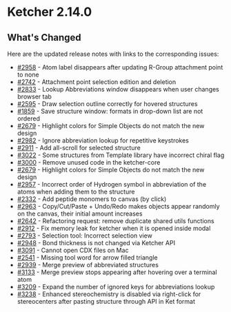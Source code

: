
# Ketcher 2.14.0

## What's Changed

Here are the updated release notes with links to the corresponding issues:

* [#2958](https://github.com/epam/ketcher/issues/2958) - Atom label disappears after updating R-Group attachment point to none
* [#2742](https://github.com/epam/ketcher/issues/2742) - Attachment point selection edition and deletion
* [#2833](https://github.com/epam/ketcher/issues/2833) - Lookup Abbreviations window disappears when user changes browser tab
* [#2595](https://github.com/epam/ketcher/issues/2595) - Draw selection outline correctly for hovered structures
* [#1859](https://github.com/epam/ketcher/issues/1859) - Save structure window: formats in drop-down list are not ordered
* [#2679](https://github.com/epam/ketcher/issues/2679) - Highlight colors for Simple Objects do not match the new design
* [#2982](https://github.com/epam/ketcher/issues/2982) - Ignore abbreviation lookup for repetitive keystrokes
* [#2911](https://github.com/epam/ketcher/issues/2911) - Add all-scroll for selected structure
* [#3022](https://github.com/epam/ketcher/issues/3022) - Some structures from Template library have incorrect chiral flag
* [#3000](https://github.com/epam/ketcher/issues/3000) - Remove unused code in the ketcher-core
* [#2679](https://github.com/epam/ketcher/issues/2679) - Highlight colors for Simple Objects do not match the new design
* [#2957](https://github.com/epam/ketcher/issues/2957) - Incorrect order of Hydrogen symbol in abbreviation of the atoms when adding them to the structure
* [#2332](https://github.com/epam/ketcher/issues/2332) - Add peptide monomers to canvas (by click)
* [#2963](https://github.com/epam/ketcher/issues/2963) - Copy/Cut/Paste + Undo/Redo makes objects appear randomly on the canvas, their initial amount increases
* [#2642](https://github.com/epam/ketcher/issues/2642) - Refactoring request: remove duplicate shared utils functions
* [#2912](https://github.com/epam/ketcher/issues/2912) - Fix memory leak for ketcher when it is opened inside modal
* [#2793](https://github.com/epam/ketcher/issues/2793) - Selection tool: Incorrect selection view
* [#2948](https://github.com/epam/ketcher/issues/2948) - Bond thickness is not changed via Ketcher API
* [#3091](https://github.com/epam/ketcher/issues/3091) - Cannot open CDX files on Mac
* [#2541](https://github.com/epam/ketcher/issues/2541) - Missing tool word for arrow filled triangle
* [#2939](https://github.com/epam/ketcher/issues/2939) - Merge preview of abbreviated structures
* [#3133](https://github.com/epam/ketcher/issues/3133) - Merge preview stops appearing after hovering over a terminal atom
* [#3209](https://github.com/epam/ketcher/issues/3209) - Expand the number of ignored keys for abbreviations lookup
* [#3238](https://github.com/epam/ketcher/issues/3238) - Enhanced stereochemistry is disabled via right-click for stereocenters after pasting structure through API in Ket format